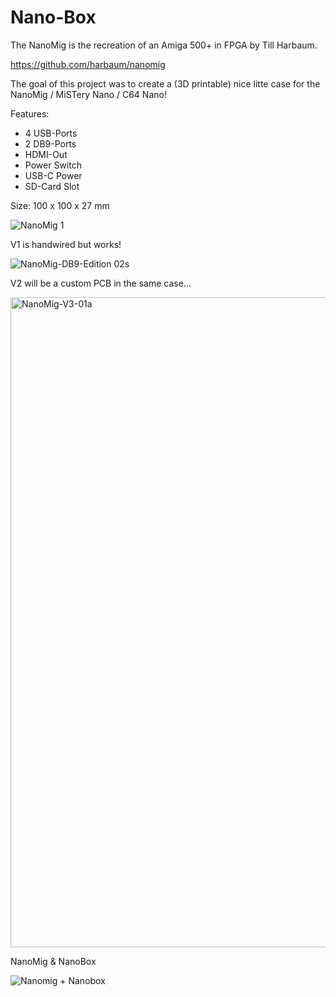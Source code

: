 # Nano-Box
The NanoMig is the recreation of an Amiga 500+ in FPGA by Till Harbaum. 

https://github.com/harbaum/nanomig

The goal of this project was to create a (3D printable) nice litte case for the NanoMig / MiSTery Nano / C64 Nano!

Features:

- 4 USB-Ports
- 2 DB9-Ports
- HDMI-Out
- Power Switch
- USB-C Power
- SD-Card Slot

Size: 100 x 100 x 27 mm

![NanoMig 1](https://github.com/user-attachments/assets/335db783-6d95-4d07-b18e-39ad91f43b21)

V1 is handwired but works!

![NanoMig-DB9-Edition 02s](https://github.com/user-attachments/assets/1994f838-5184-407d-aeb2-5c927979a756)


V2 will be a custom PCB in the same case...

<img width="1126" height="1040" alt="NanoMig-V3-01a" src="https://github.com/user-attachments/assets/854deade-f38f-46ea-a440-68230dcb8579" />


NanoMig & NanoBox 

![Nanomig + Nanobox](https://github.com/user-attachments/assets/0255ead4-2582-4985-9786-3e9b3658f68f)




